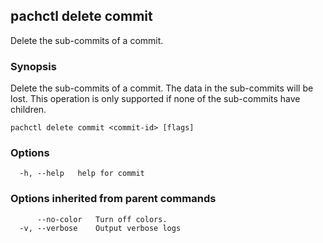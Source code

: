 ## pachctl delete commit

Delete the sub-commits of a commit.

### Synopsis

Delete the sub-commits of a commit.  The data in the sub-commits will be lost.
This operation is only supported if none of the sub-commits have children.

```
pachctl delete commit <commit-id> [flags]
```

### Options

```
  -h, --help   help for commit
```

### Options inherited from parent commands

```
      --no-color   Turn off colors.
  -v, --verbose    Output verbose logs
```

